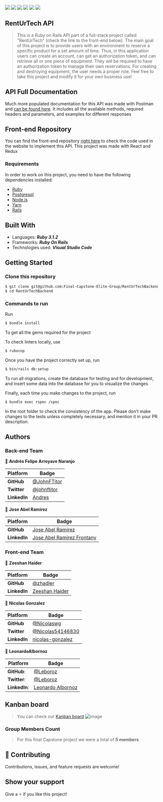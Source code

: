 ![](https://img.shields.io/static/v1?label=BY&message=JohnFTitor&color=blue)
![](https://img.shields.io/static/v1?label=BY&message=LeonardoAlbornoz&color=purple)
![](https://img.shields.io/static/v1?label=BY&message=JoseAbel&color=green)
![](https://img.shields.io/static/v1?label=BY&message=NicolasGonzales&color=yellow)
![](https://img.shields.io/static/v1?label=BY&message=ZeeshanHaider&color=red)
![](https://img.shields.io/badge/Microverse-blueviolet)

## RentUrTech API

> This is a Ruby on Rails API part of a full-stack project called "RentUrTech" (check the link to the front-end below). The main goal of this project is to provide users with an environment to reserve a specific product for a set amount of time. Thus, in this application users can create an account, can get an authorization token, and can retrieve all or one piece of equipment. They will be required to have an authorization token to manage their own reservations. For creating and destroying equipment, the user needs a proper role. Feel free to take this project and modify it for your own business use!

## API Full Documentation

Much more populated documentation for this API was made with Postman and [can be found here](https://documenter.getpostman.com/view/19411270/Uz5KnaUD#intro). It includes all the available methods, required headers and parameters, and examples for different responses

## Front-end Repository

You can find the front-end repository [right here](https://github.com/Final-Capstone-Elite-Group/RentUrTechFrontend) to check the code used in the website to implement this API. This project was made with React and Redux

### Requirements
In order to work on this project, you need to have the following dependencies installed:

- [Ruby](https://www.ruby-lang.org/en/)
- [Postgresql](https://www.postgresql.org/)
- [Node.js](https://nodejs.org/en/)
- [Yarn](https://yarnpkg.com/)
- [Rails](https://rubyonrails.org/)

## Built With

- Languages: _**Ruby 3.1.2**_
- Frameworks: _**Ruby On Rails**_
- Technologies used: _**Visual Studio Code**_

## Getting Started

### Clone this repository

```bash
$ git clone git@github.com:Final-Capstone-Elite-Group/RentUrTechBackend.git
$ cd RentUrTechBackend
```

### Commands to run

Run
```bash
$ bundle install
```

To get all the gems required for the project

To check linters locally, use
```bash
$ rubocop
```

Once you have the project correctly set up, run
```bash
$ bin/rails db:setup
```

To run all migrations, create the database for testing and for development, and insert some data into the database for you to visualize the changes

Finally, each time you make changes to the project, run

```bash
$ bundle exec rspec /spec
```

In the root folder to check the consistency of the app. Please don't make changes to the tests unless completely necessary, and mention it in your PR description.

## Authors

### Back-end Team

:bust_in_silhouette: **Andrés Felipe Arroyave Naranjo**

 Platform | Badge |
 --- | --- |
 **GitHub**    | [@JohnFTitor](https://github.com/JohnFTitor)
 **Twitter**   | [@johnftitor](https://twitter.com/johnftitor)
 **LinkedIn**  | [Andres](https://www.linkedin.com/in/andresarroyavenaranjo/?locale=en_US)

 👤 **Jose Abel Ramirez**

 Platform | Badge |
 --- | --- |
 **GitHub**   | [Jose Abel Ramirez](https://github.com/jose-Abel)
 **LinkedIn** | [Jose Abel Ramirez Frontany](https://www.linkedin.com/in/joseabelramirezfrontany/)

 ### Front-end Team


 👤 **Zeeshan Haider**

  Platform | Badge |
 --- | --- |
 **GitHub**   | [@zhadier](https://github.com/zhadier)
 **LinkedIn** | [Zeeshan Haider](https://www.linkedin.com/in/zhadier39/)

 👤 **Nicolas Gonzalez**

   Platform | Badge |
 --- | --- |
 **GitHub**   | [@Nicolaswg](https://github.com/Nicolaswg)
 **Twitter**   | [@Nicolas54146830](https://twitter.com/Nicolas54146830)
 **LinkedIn** | [nicolas-gonzalez](https://www.linkedin.com/in/nicolas-gonzalez-8623461a0/)

 👤 **LeonardoAlbornoz**

 Platform | Badge |
 --- | --- |
 **GitHub**:   | [@Leboroz](https://github.com/leboroz)
 **Twitter**:  | [@Leboroz](https://twitter.com/leboroz)
 **LinkedIn**: | [Leonardo Albornoz](https://linkedin.com/in/leboroz)


## Kanban board 
> You can check our [Kanban board](https://github.com/orgs/Final-Capstone-Elite-Group/projects/1)
![image](https://user-images.githubusercontent.com/43800831/171513937-f29458d0-b791-4107-ac63-859d80112172.png)

### Group Members Count

> For this final Capstone project we were a total of **5 members**

## 🤝 Contributing

Contributions, issues, and feature requests are welcome!

## Show your support

Give a ⭐️ if you like this project!
